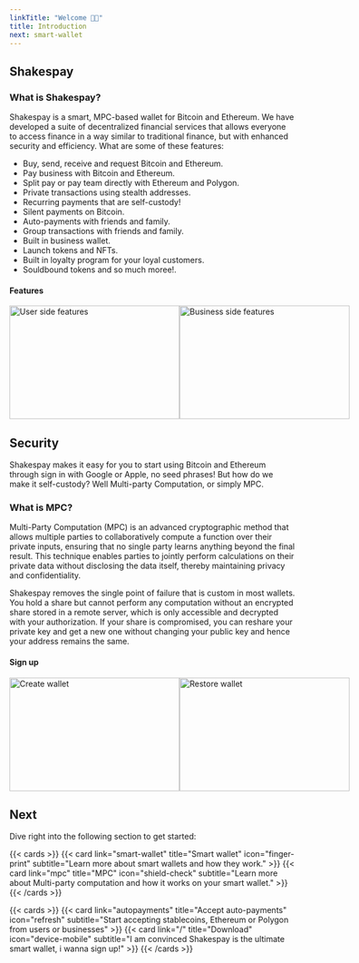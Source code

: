 ```yaml
---
linkTitle: "Welcome 👨‍💻"
title: Introduction
next: smart-wallet
---
```


## Shakespay

### What is Shakespay?

Shakespay is a smart, MPC-based wallet for Bitcoin and Ethereum. We have developed a suite of decentralized financial services that allows everyone to access finance in a way similar to traditional finance, but with enhanced security and efficiency. What are some of these features:

- Buy, send, receive and request Bitcoin and Ethereum.
- Pay business with Bitcoin and Ethereum.
- Split pay or pay team directly with Ethereum and Polygon.
- Private transactions using stealth addresses.
- Recurring payments that are self-custody!
- Silent payments on Bitcoin.
- Auto-payments with friends and family.
- Group transactions with friends and family.
- Built in business wallet.
- Launch tokens and NFTs.
- Built in loyalty program for your loyal customers.
- Souldbound tokens and so much moree!.

#### Features

<div
style="display: flex;">
  <img
   src="/images/1776.png" alt="User side features" width="300" height="200">
  <img
   src="/images/911.png" alt="Business side features" width="300" height="200">
</div>

## Security

Shakespay makes it easy for you to start using Bitcoin and Ethereum through sign in with Google or Apple, no seed phrases! But how do we make it self-custody? Well Multi-party Computation, or simply MPC.

### What is MPC?

Multi-Party Computation (MPC) is an advanced cryptographic method that allows multiple parties to collaboratively compute a function over their private inputs, ensuring that no single party learns anything beyond the final result. This technique enables parties to jointly perform calculations on their private data without disclosing the data itself, thereby maintaining privacy and confidentiality.

Shakespay removes the single point of failure that is custom in most wallets. You hold a share but cannot perform any computation without an encrypted share stored in a remote server, which is only accessible and decrypted with your authorization. If your share is compromised, you can reshare your private key and get a new one without changing your public key and hence your address remains the same.

#### Sign up

<div
style="display: flex;">
  <img
  src="/images/image.jpg"  
  alt="Create wallet" width="300"  
  height="200">
  <img
  src="/images/image2.jpg"  
  alt="Restore wallet" width="300"  
  height="200">
</div>

## Next

Dive right into the following section to get started:

{{< cards >}}
{{< card link="smart-wallet" title="Smart wallet" icon="finger-print" subtitle="Learn more about smart wallets and how they work." >}}
{{< card link="mpc" title="MPC" icon="shield-check" subtitle="Learn more about Multi-party computation and how it works on your smart wallet." >}}
{{< /cards >}}

{{< cards >}}
{{< card link="autopayments" title="Accept auto-payments" icon="refresh" subtitle="Start accepting stablecoins, Ethereum or Polygon from users or businesses" >}}
{{< card link="/" title="Download" icon="device-mobile" subtitle="I am convinced Shakespay is the ultimate smart wallet, i wanna sign up!" >}}
{{< /cards >}}
